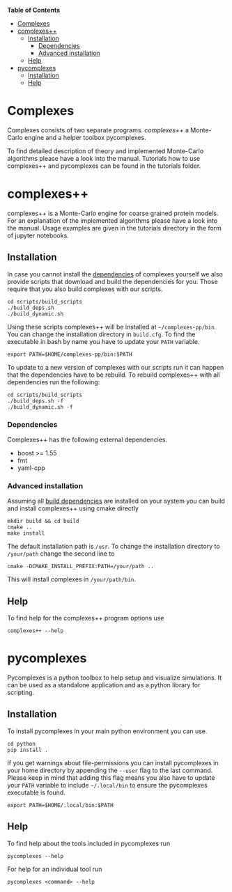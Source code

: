 <!-- markdown-toc start - Don't edit this section. Run M-x markdown-toc-refresh-toc -->
**Table of Contents**

- [Complexes](#complexes)
- [complexes++](#complexes)
    - [Installation](#installation)
        - [Dependencies](#dependencies)
        - [Advanced installation](#advanced-installation)
    - [Help](#help)
- [pycomplexes](#pycomplexes)
    - [Installation](#installation-1)
    - [Help](#help-1)

<!-- markdown-toc end -->
# Complexes 

Complexes consists of two separate programs. *complexes++* a Monte-Carlo engine
and a helper toolbox pycomplexes.

To find detailed description of theory and implemented Monte-Carlo algorithms
please have a look into the manual. Tutorials how to use complexes++ and
pycomplexes can be found in the tutorials folder.

# complexes++

complexes++ is a Monte-Carlo engine for coarse grained protein models. For an
explanation of the implemented algorithms please have a look into the manual.
Usage examples are given in the tutorials directory in the form of jupyter
notebooks.

## Installation

In case you cannot install the [dependencies](#dependencies) of complexes yourself
we also provide scripts that download and build the dependencies for you. Those
require that you also build complexes with our scripts.

    cd scripts/build_scripts
    ./build_deps.sh
    ./build_dynamic.sh

Using these scripts complexes++ will be installed at `~/complexes-pp/bin`. You
can change the installation directory in `build.cfg`. To find the executable in
bash by name you have to update your `PATH` variable.

    export PATH=$HOME/complexes-pp/bin:$PATH

To update to a new version of complexes with our scripts run it can happen that the
dependencies have to be rebuild. To rebuild complexes++ with all dependencies run
the following:

    cd scripts/build_scripts
    ./build_deps.sh -f
    ./build_dynamic.sh -f


### Dependencies

Complexes++ has the following external dependencies.

- boost >= 1.55
- fmt
- yaml-cpp

### Advanced installation

Assuming all [build dependencies](#dependencies) are installed on your system you
can build and install complexes++ using cmake directly

    mkdir build && cd build
    cmake ..
    make install

The default installation path is `/usr`. To change the installation directory to
`/your/path` change the second line to

    cmake -DCMAKE_INSTALL_PREFIX:PATH=/your/path ..

This will install complexes in `/your/path/bin`.

## Help

To find help for the complexes++ program options use

    complexes++ --help


# pycomplexes

Pycomplexes is a python toolbox to help setup and visualize simulations. It can
be used as a standalone application and as a python library for scripting.

## Installation

To install pycomplexes in your main python environment you can use.

    cd python
    pip install .

If you get warnings about file-permissions you can install pycomplexes in your
home directory by appending the `--user` flag to the last command. Please keep
in mind that adding this flag means you also have to update your `PATH` variable
to include `~/.local/bin` to ensure the pycomplexes executable is found.

    export PATH=$HOME/.local/bin:$PATH

## Help

To find help about the tools included in pycomplexes run

    pycomplexes --help

For help for an individual tool run

    pycomplexes <command> --help
